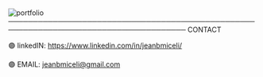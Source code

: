# 
![portfolio](https://user-images.githubusercontent.com/92497107/145317617-85917781-edc5-458c-9167-3bda4499a93d.png)
──────────────────────────────────────────────────────────────────────────────────────
CONTACT 

🟣 linkedIN: https://www.linkedin.com/in/jeanbmiceli/

🟣 EMAIL: jeanbmiceli@gmail.com
